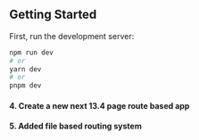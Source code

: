 ## Getting Started

First, run the development server:

```bash
npm run dev
# or
yarn dev
# or
pnpm dev
```


####    4. Create a new next 13.4 page route based app
####    5. Added file based routing system

